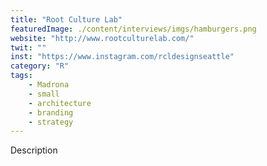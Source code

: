 ```yaml
---
title: "Root Culture Lab"
featuredImage: ./content/interviews/imgs/hamburgers.png
website: "http://www.rootculturelab.com/"
twit: ""
inst: "https://www.instagram.com/rcldesignseattle"
category: "R"
tags:
    - Madrona
    - small
    - architecture
    - branding
    - strategy
---
```


Description
